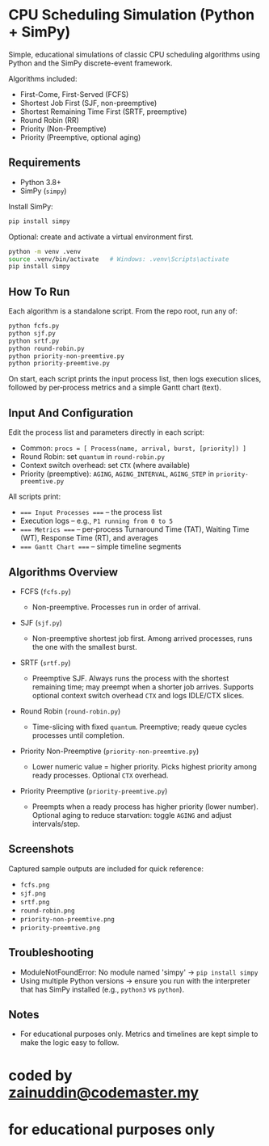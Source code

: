 # CPU Scheduling Simulation (Python + SimPy)

Simple, educational simulations of classic CPU scheduling algorithms using Python and the SimPy discrete-event framework.

Algorithms included:
- First-Come, First-Served (FCFS)
- Shortest Job First (SJF, non-preemptive)
- Shortest Remaining Time First (SRTF, preemptive)
- Round Robin (RR)
- Priority (Non-Preemptive)
- Priority (Preemptive, optional aging)


## Requirements

- Python 3.8+
- SimPy (`simpy`)

Install SimPy:

```bash
pip install simpy
```

Optional: create and activate a virtual environment first.

```bash
python -m venv .venv
source .venv/bin/activate   # Windows: .venv\Scripts\activate
pip install simpy
```


## How To Run

Each algorithm is a standalone script. From the repo root, run any of:

```bash
python fcfs.py
python sjf.py
python srtf.py
python round-robin.py
python priority-non-preemtive.py
python priority-preemtive.py
```

On start, each script prints the input process list, then logs execution slices, followed by per‑process metrics and a simple Gantt chart (text).


## Input And Configuration

Edit the process list and parameters directly in each script:

- Common: `procs = [ Process(name, arrival, burst, [priority]) ]`
- Round Robin: set `quantum` in `round-robin.py`
- Context switch overhead: set `CTX` (where available)
- Priority (preemptive): `AGING`, `AGING_INTERVAL`, `AGING_STEP` in `priority-preemtive.py`

All scripts print:

- `=== Input Processes ===` – the process list
- Execution logs – e.g., `P1 running from 0 to 5`
- `=== Metrics ===` – per‑process Turnaround Time (TAT), Waiting Time (WT), Response Time (RT), and averages
- `=== Gantt Chart ===` – simple timeline segments


## Algorithms Overview

- FCFS (`fcfs.py`)
  - Non-preemptive. Processes run in order of arrival.

- SJF (`sjf.py`)
  - Non-preemptive shortest job first. Among arrived processes, runs the one with the smallest burst.

- SRTF (`srtf.py`)
  - Preemptive SJF. Always runs the process with the shortest remaining time; may preempt when a shorter job arrives. Supports optional context switch overhead `CTX` and logs IDLE/CTX slices.

- Round Robin (`round-robin.py`)
  - Time-slicing with fixed `quantum`. Preemptive; ready queue cycles processes until completion.

- Priority Non-Preemptive (`priority-non-preemtive.py`)
  - Lower numeric value = higher priority. Picks highest priority among ready processes. Optional `CTX` overhead.

- Priority Preemptive (`priority-preemtive.py`)
  - Preempts when a ready process has higher priority (lower number). Optional aging to reduce starvation: toggle `AGING` and adjust intervals/step.


## Screenshots

Captured sample outputs are included for quick reference:

- `fcfs.png`
- `sjf.png`
- `srtf.png`
- `round-robin.png`
- `priority-non-preemtive.png`
- `priority-preemtive.png`


## Troubleshooting

- ModuleNotFoundError: No module named 'simpy' → `pip install simpy`
- Using multiple Python versions → ensure you run with the interpreter that has SimPy installed (e.g., `python3` vs `python`).


## Notes

- For educational purposes only. Metrics and timelines are kept simple to make the logic easy to follow.

# coded by zainuddin@codemaster.my
# for educational purposes only
